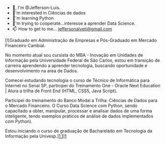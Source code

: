 - 👋, I'm @Jefferson-Luis.
- 👀'm interested in Ciências de dados
- 🌱'm learning Python
- 💞️'m trying to cooperate...interesse a aprender Data Science.
- 📫 How to get to me... jeffersonalveti@gmail.com

<!--- Jefferson-Luis/Jefferson-Luis is a special repository of ✨ ✨ because your README.md (this file) appears on your GitHub --->
[![Graduado em Administração de Empresas e Pós-Graduado em Mercado Financeiro Cambial.

No momento atual sou cursista do MBA - Inovação em Unidades de Informação pela Universidade Federal de São Carlos, estou em transição de carreira aprendendo a aprender tecnologia, buscando oportunidade e desenvolvimento na area de Dados.

Comecei estudando tecnologia o curso de Técnico de Informática para Internet no Senai SP, participei do Treinamento One - Oracle Next Education | Alura a trilha de Front End (HTML, CSS5, Java Script).

Participei do treinamento do Banco Modal a Trilha: Ciências de Dados para o Mercado Financeiro. O Curso Data Science com Python, sendo capacitado a obter, manipular, processar e analisar dados de uma forma inteligente, tendo exemplos práticos de análise de dados implementados com Python).

Estou iniciando o curso de graduação de Bacharelado em Tecnologia da Informação pela Univesp.][1.1]][1]

[1]: http://www.twitter.com/meunome
[1.1]: http://i.imgur.com/tXSoThF.png (texto título)

